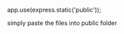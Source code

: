 <!-- how to add static file from browser -->

<!-- add middleware for static files -->

app.use(express.static('public'));

simply paste the files into public folder
    <link rel="stylesheet" href="/css/site.css"/>
